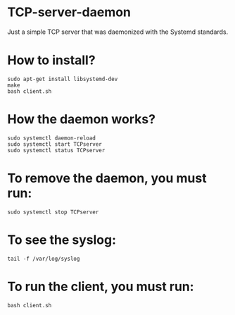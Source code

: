 # TCP-server-daemon
Just a simple TCP server that was daemonized with the Systemd standards.

# How to install?
	sudo apt-get install libsystemd-dev
	make
	bash client.sh

# How the daemon works?
	sudo systemctl daemon-reload
	sudo systemctl start TCPserver
	sudo systemctl status TCPserver

# To remove the daemon, you must run:
	sudo systemctl stop TCPserver
	
# To see the syslog:
	tail -f /var/log/syslog

# To run the client, you must run:
	bash client.sh
